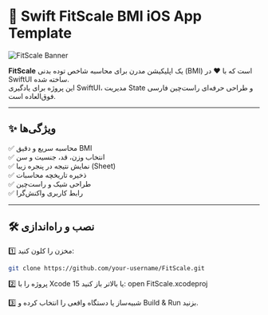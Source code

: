 # 📱 Swift FitScale BMI iOS App Template

![FitScale Banner](https://github.com/user-attachments/assets/65034c64-f566-43d2-85e0-8a42afc4e587)

**FitScale** یک اپلیکیشن مدرن برای محاسبه شاخص توده بدنی (BMI) است که با ❤️ در SwiftUI ساخته شده.  
این پروژه برای یادگیری SwiftUI، مدیریت State و طراحی حرفه‌ای راست‌چین فارسی فوق‌العاده است.

---

## ✨ ویژگی‌ها

✅ محاسبه سریع و دقیق BMI  
✅ انتخاب وزن، قد، جنسیت و سن  
✅ نمایش نتیجه در پنجره زیبا (Sheet)  
✅ ذخیره تاریخچه محاسبات  
✅ طراحی شیک و راست‌چین  
✅ رابط کاربری واکنش‌گرا

---

## 🛠 نصب و راه‌اندازی

1️⃣ مخزن را کلون کنید:

```bash
git clone https://github.com/your-username/FitScale.git
```

2️⃣ پروژه را با Xcode 15 یا بالاتر باز کنید:
open FitScale.xcodeproj

3️⃣ شبیه‌ساز یا دستگاه واقعی را انتخاب کرده و Build & Run بزنید.
